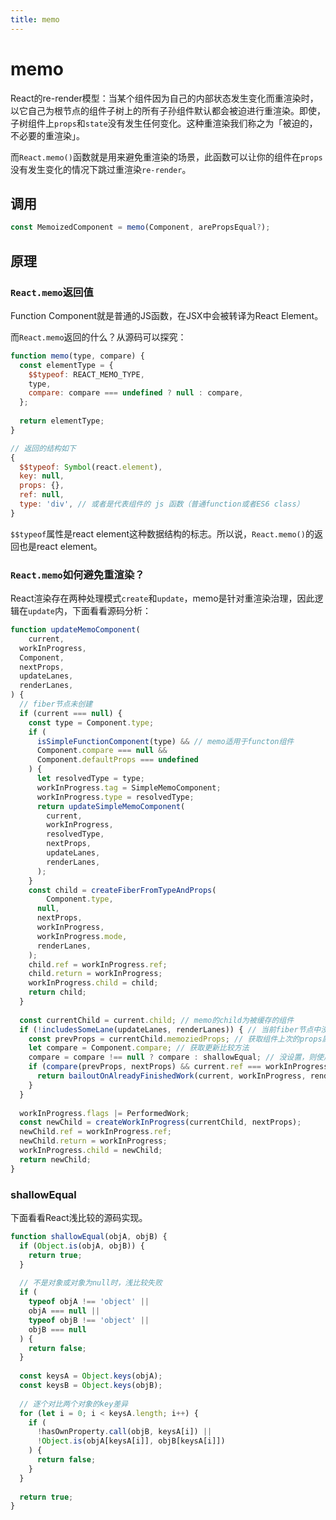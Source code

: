 ```yaml
---
title: memo
---
```


# memo

React的re-render模型：当某个组件因为自己的内部状态发生变化而重渲染时，以它自己为根节点的组件子树上的所有子孙组件默认都会被迫进行重渲染。即使，子树组件上`props`和`state`没有发生任何变化。这种重渲染我们称之为「被迫的，不必要的重渲染」。

而`React.memo()`函数就是用来避免重渲染的场景，此函数可以让你的组件在`props`没有发生变化的情况下跳过重渲染`re-render`。

## 调用

```js
const MemoizedComponent = memo(Component, arePropsEqual?);
```

## 原理

### `React.memo`返回值

Function Component就是普通的JS函数，在JSX中会被转译为React Element。

而`React.memo`返回的什么？从源码可以探究：

```js
function memo(type, compare) {
  const elementType = {
    $$typeof: REACT_MEMO_TYPE,
    type,
    compare: compare === undefined ? null : compare,
  };
  
  return elementType;
}

// 返回的结构如下
{
  $$typeof: Symbol(react.element),
  key: null,
  props: {},
  ref: null,
  type: 'div', // 或者是代表组件的 js 函数（普通function或者ES6 class）
}
```

`$$typeof`属性是react element这种数据结构的标志。所以说，`React.memo()`的返回也是react element。

### `React.memo`如何避免重渲染？

React渲染存在两种处理模式`create`和`update`，memo是针对重渲染治理，因此逻辑在`update`内，下面看看源码分析：

```js
function updateMemoComponent(
	current,
  workInProgress,
  Component,
  nextProps,
  updateLanes,
  renderLanes,
) {
  // fiber节点未创建
  if (current === null) {
    const type = Component.type;
   	if (
      isSimpleFunctionComponent(type) && // memo适用于functon组件
      Component.compare === null && 
      Component.defaultProps === undefined
    ) {
      let resolvedType = type;
      workInProgress.tag = SimpleMemoComponent;
      workInProgress.type = resolvedType;
      return updateSimpleMemoComponent(
      	current,
        workInProgress,
        resolvedType,
        nextProps,
        updateLanes,
        renderLanes,
      );
    }
    const child = createFiberFromTypeAndProps(
    	Component.type,
      null,
      nextProps,
      workInProgress,
      workInProgress.mode,
      renderLanes,
    );
    child.ref = workInProgress.ref;
    child.return = workInProgress;
    workInProgress.child = child;
    return child;
  }
  
  const currentChild = current.child; // memo的child为被缓存的组件
  if (!includesSomeLane(updateLanes, renderLanes)) { // 当前fiber节点中没有更新的
    const prevProps = currentChild.memoziedProps; // 获取组件上次的props属性
    let compare = Component.compare; // 获取更新比较方法
    compare = compare !== null ? compare : shallowEqual; // 没设置，则使用默认的props全属性浅对比方法
    if (compare(prevProps, nextProps) && current.ref === workInProgress.ref) {
      return bailoutOnAlreadyFinishedWork(current, workInProgress, renderLanes); // 对比成功，跳过re-render
    }
  }
    
  workInProgress.flags |= PerformedWork;
  const newChild = createWorkInProgress(currentChild, nextProps);
  newChild.ref = workInProgress.ref;
  newChild.return = workInProgress;
  workInProgress.child = newChild;
  return newChild;
}
```

### shallowEqual

下面看看React浅比较的源码实现。

```js
function shallowEqual(objA, objB) {
  if (Object.is(objA, objB)) {
    return true;
  }
  
  // 不是对象或对象为null时，浅比较失败
  if (
    typeof objA !== 'object' ||
    objA === null ||
    typeof objB !== 'object' ||
    objB === null
  ) {
    return false;
  }
  
  const keysA = Object.keys(objA);
  const keysB = Object.keys(objB);
  
  // 逐个对比两个对象的key差异
  for (let i = 0; i < keysA.length; i++) {
    if (
      !hasOwnProperty.call(objB, keysA[i]) ||
      !Object.is(objA[keysA[i]], objB[keysA[i]])
    ) {
      return false;
    }
  }
  
  return true;
}
```

